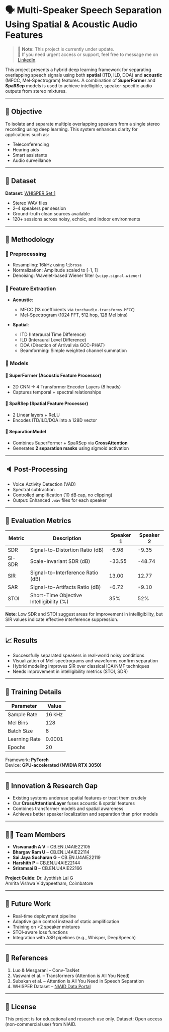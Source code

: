 # 🗣️ Multi-Speaker Speech Separation Using Spatial & Acoustic Audio Features


> 🚧 **Note:** This project is currently under update.  
> 🔔 If you need urgent access or support, feel free to message me on [LinkedIn](https://www.linkedin.com/in/your-profile-link).

This project presents a hybrid deep learning framework for separating overlapping speech signals using both **spatial** (ITD, ILD, DOA) and **acoustic** (MFCC, Mel-Spectrogram) features. A combination of **SuperFormer** and **SpaRSep** models is used to achieve intelligible, speaker-specific audio outputs from stereo mixtures.

---

## 🎯 Objective

To isolate and separate multiple overlapping speakers from a single stereo recording using deep learning. This system enhances clarity for applications such as:
- Teleconferencing
- Hearing aids
- Smart assistants
- Audio surveillance

---

## 📂 Dataset

**Dataset**: [WHISPER Set 1](https://data.niaid.nih.gov/resources?id=zenodo_3565491)  
- Stereo WAV files
- 2–4 speakers per session
- Ground-truth clean sources available
- 120+ sessions across noisy, echoic, and indoor environments


---

## 🧪 Methodology

### 🔧 Preprocessing
- Resampling: 16kHz using `librosa`
- Normalization: Amplitude scaled to [-1, 1]
- Denoising: Wavelet-based Wiener filter (`scipy.signal.wiener`)

### 🧠 Feature Extraction
- **Acoustic**:
  - MFCC (13 coefficients via `torchaudio.transforms.MFCC`)
  - Mel-Spectrogram (1024 FFT, 512 hop, 128 Mel bins)

- **Spatial**:
  - ITD (Interaural Time Difference)
  - ILD (Interaural Level Difference)
  - DOA (Direction of Arrival via GCC-PHAT)
  - Beamforming: Simple weighted channel summation

### 🧩 Models

#### 🔷 SuperFormer (Acoustic Feature Processor)
- 2D CNN → 4 Transformer Encoder Layers (8 heads)
- Captures temporal + spectral relationships

#### 🔶 SpaRSep (Spatial Feature Processor)
- 2 Linear layers + ReLU
- Encodes ITD/ILD/DOA into a 128D vector

#### 🔄 SeparationModel
- Combines SuperFormer + SpaRSep via **CrossAttention**
- Generates **2 separation masks** using sigmoid activation

---

## 🔈 Post-Processing
- Voice Activity Detection (VAD)
- Spectral subtraction
- Controlled amplification (10 dB cap, no clipping)
- Output: Enhanced `.wav` files for each speaker

---

## 🧪 Evaluation Metrics

| Metric     | Description                                | Speaker 1 | Speaker 2 |
|------------|--------------------------------------------|-----------|-----------|
| SDR        | Signal-to-Distortion Ratio (dB)            | -6.98     | -9.35     |
| SI-SDR     | Scale-Invariant SDR (dB)                   | -33.55    | -48.74    |
| SIR        | Signal-to-Interference Ratio (dB)          | 13.00     | 12.77     |
| SAR        | Signal-to-Artifacts Ratio (dB)             | -6.72     | -9.10     |
| STOI       | Short-Time Objective Intelligibility (%)   | 35%       | 52%       |

**Note**: Low SDR and STOI suggest areas for improvement in intelligibility, but SIR values indicate effective interference suppression.

---

## 📈 Results

- Successfully separated speakers in real-world noisy conditions
- Visualization of Mel-spectrograms and waveforms confirm separation
- Hybrid modeling improves SIR over classical ICA/NMF techniques
- Needs improvement in intelligibility metrics (STOI, SDR)

---

## 🔬 Training Details

| Parameter       | Value     |
|----------------|-----------|
| Sample Rate     | 16 kHz    |
| Mel Bins        | 128       |
| Batch Size      | 8         |
| Learning Rate   | 0.0001    |
| Epochs          | 20        |

Framework: **PyTorch**  
Device: **GPU-accelerated (NVIDIA RTX 3050)**

---

## 🧠 Innovation & Research Gap

- Existing systems underuse spatial features or treat them crudely
- Our **CrossAttentionLayer** fuses acoustic & spatial features
- Combines transformer models and spatial awareness
- Achieves better speaker localization and separation than prior models

---

## 👨‍💻 Team Members

- **Viswanadh A V** – CB.EN.U4AIE22105  
- **Bhargav Ram U** – CB.EN.U4AIE22114  
- **Sai Jaya Sucharan G** – CB.EN.U4AIE22119  
- **Harshith P** – CB.EN.U4AIE22144  
- **Sriramsai B** – CB.EN.U4AIE22166  

**Project Guide**: Dr. Jyothish Lal G  
Amrita Vishwa Vidyapeetham, Coimbatore

---

## 📌 Future Work

- Real-time deployment pipeline
- Adaptive gain control instead of static amplification
- Training on >2 speaker mixtures
- STOI-aware loss functions
- Integration with ASR pipelines (e.g., Whisper, DeepSpeech)

---

## 📜 References

1. Luo & Mesgarani – Conv-TasNet  
2. Vaswani et al. – Transformers (Attention is All You Need)  
3. Subakan et al. – Attention Is All You Need in Speech Separation  
4. WHISPER Dataset – [NIAID Data Portal](https://data.niaid.nih.gov/resources?id=zenodo_3565491)

---

## 📄 License

This project is for educational and research use only.
Dataset: Open access (non-commercial use) from NIAID.

